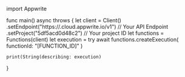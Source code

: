 import Appwrite

func main() async throws {
    let client = Client()
      .setEndpoint("https://<REGION>.cloud.appwrite.io/v1") // Your API Endpoint
      .setProject("5df5acd0d48c2") // Your project ID
    let functions = Functions(client)
    let execution = try await functions.createExecution(
        functionId: "[FUNCTION_ID]"
    )

    print(String(describing: execution)
}
